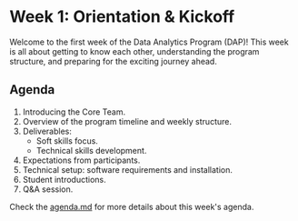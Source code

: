 # Week 1: Orientation & Kickoff  

Welcome to the first week of the Data Analytics Program (DAP)! This week is all about getting to know each other, understanding the program structure, and preparing for the exciting journey ahead.

## Agenda  
1. Introducing the Core Team.  
2. Overview of the program timeline and weekly structure.  
3. Deliverables:  
   - Soft skills focus.  
   - Technical skills development.  
4. Expectations from participants.  
5. Technical setup: software requirements and installation.  
6. Student introductions.  
7. Q&A session.  

Check the [agenda.md](agenda.md) for more details about this week's agenda.  
